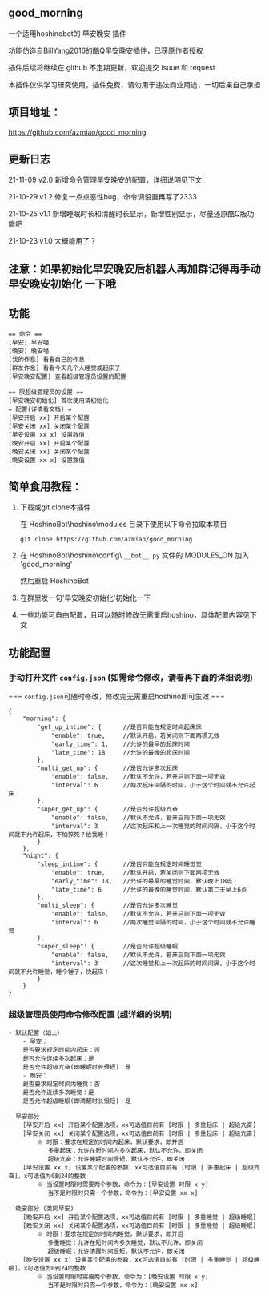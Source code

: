 ## good_morning

一个适用hoshinobot的 早安晚安 插件

功能仿造自[BillYang2016](https://github.com/BillYang2016)的酷Q早安晚安插件，已获原作者授权

插件后续将继续在 github 不定期更新，欢迎提交 isuue 和 request

本插件仅供学习研究使用，插件免费，请勿用于违法商业用途，一切后果自己承担

## 项目地址：

https://github.com/azmiao/good_morning

## 更新日志

21-11-09    v2.0    新增命令管理早安晚安的配置，详细说明见下文

21-10-29    v1.2    修复一点点恶性bug，命令调设置再写了2333

21-10-25    v1.1    新增睡眠时长和清醒时长显示，新增性别显示，尽量还原酷Q版功能吧

21-10-23    v1.0    大概能用了？

## 注意：如果初始化早安晚安后机器人再加群记得再手动 早安晚安初始化 一下哦

## 功能

```
== 命令 ==
[早安] 早安喵
[晚安] 晚安喵
[我的作息] 看看自己的作息
[群友作息] 看看今天几个人睡觉或起床了
[早安晚安配置] 查看超级管理员设置的配置

== 限超级管理员的设置 ==
[早安晚安初始化] 首次使用请初始化
= 配置(详情看文档) =
[早安开启 xx] 开启某个配置
[早安关闭 xx] 关闭某个配置
[早安设置 xx x] 设置数值
[晚安开启 xx] 开启某个配置
[晚安关闭 xx] 关闭某个配置
[晚安设置 xx x] 设置数值
```

## 简单食用教程：

1. 下载或git clone本插件：

    在 HoshinoBot\hoshino\modules 目录下使用以下命令拉取本项目
    ```
    git clone https://github.com/azmiao/good_morning
    ```

2. 在 HoshinoBot\hoshino\config\ `__bot__.py` 文件的 MODULES_ON 加入 'good_morning'

    然后重启 HoshinoBot

3. 在群里发一句'早安晚安初始化'初始化一下

4. 一些功能可自由配置，且可以随时修改无需重启hoshino，具体配置内容见下文

## 功能配置

### 手动打开文件 `config.json` (如需命令修改，请看再下面的详细说明)

=== `config.json`可随时修改，修改完无需重启hoshino即可生效 ===

```
{
    "morning": {
        "get_up_intime": {      //是否只能在规定时间起床床
            "enable": true,     //默认开启，若关闭则下面两项无效
            "early_time": 1,    //允许的最早的起床时间
            "late_time": 18     //允许的最晚的起床时间
        },
        "multi_get_up": {       //是否允许多次起床
            "enable": false,    //默认不允许，若开启则下面一项无效
            "interval": 6       //两次起床间隔的时间，小于这个时间就不允许起床
        },
        "super_get_up": {       //是否允许超级亢奋
            "enable": false,    //默认不允许，若开启则下面一项无效
            "interval": 3       //这次起床和上一次睡觉的时间间隔，小于这个时间就不允许起床，不怕猝死？给我睡！
        }
    },
    "night": {
        "sleep_intime": {       //是否只能在规定时间睡觉觉
            "enable": true,     //默认开启，若关闭则下面两项无效
            "early_time": 18,   //允许的最早的睡觉时间，默认晚上18点
            "late_time": 6      //允许的最晚的睡觉时间，默认第二天早上6点
        },
        "multi_sleep": {        //是否允许多次睡觉
            "enable": false,    //默认不允许，若开启则下面一项无效
            "interval": 6       //两次睡觉间隔的时间，小于这个时间就不允许睡觉
        },
        "super_sleep": {        //是否允许超级睡眠
            "enable": false,    //默认不允许，若开启则下面一项无效
            "interval": 3       //这次睡觉和上一次起床的时间间隔，小于这个时间就不允许睡觉，睡个锤子，快起床！
        }
    }
}
```

### 超级管理员使用命令修改配置 (超详细的说明)

```
- 默认配置（如上）
    - 早安：
    是否要求规定时间内起床：否
    是否允许连续多次起床：是
    是否允许超级亢奋(即睡眠时长很短)：是
    - 晚安：
    是否要求规定时间内睡觉：否
    是否允许连续多次睡觉：是
    是否允许超级睡眠(即清醒时长很短)：是

- 早安部分
    [早安开启 xx] 开启某个配置选项，xx可选值目前有 [时限 | 多重起床 | 超级亢奋]
    [早安关闭 xx] 关闭某个配置选项，xx可选值目前有 [时限 | 多重起床 | 超级亢奋]
        ※ 时限：要求在规定的时间内起床，默认要求，即开启
           多重起床：允许在短时间内多次起床，默认不允许，即关闭
           超级亢奋：允许睡眠时间很短，默认不允许，即关闭
    [早安设置 xx x] 设置某个配置的参数，xx可选值目前有 [时限 | 多重起床 | 超级亢奋]，x可选值为0到24的整数
        ※ 当设置时限时需要两个参数，命令为：[早安设置 时限 x y]
           当不是时限时只需一个参数，命令为：[早安设置 xx x]

- 晚安部分 (类同早安)
    [晚安开启 xx] 开启某个配置选项，xx可选值目前有 [时限 | 多重睡觉 | 超级睡眠]
    [晚安关闭 xx] 关闭某个配置选项，xx可选值目前有 [时限 | 多重睡觉 | 超级睡眠]
        ※ 时限：要求在规定的时间内睡觉，默认要求，即开启
           多重睡觉：允许在短时间内多次睡觉，默认不允许，即关闭
           超级睡眠：允许清醒时间很短，默认不允许，即关闭
    [晚安设置 xx x] 设置某个配置的参数，xx可选值目前有 [时限 | 多重睡觉 | 超级睡眠]，x可选值为0到24的整数
        ※ 当设置时限时需要两个参数，命令为：[晚安设置 时限 x y]
           当不是时限时只需一个参数，命令为：[晚安设置 xx x]
```